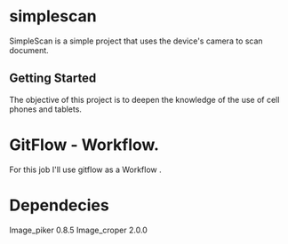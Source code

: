 # simplescan

SimpleScan is a simple project that uses the device's camera to scan document.

## Getting Started

The objective of this project is to deepen the knowledge of the use of cell phones and tablets.

 # GitFlow  - Workflow. 
 For this job I'll use gitflow as a Workflow .

# Dependecies

Image_piker 0.8.5
Image_croper 2.0.0 